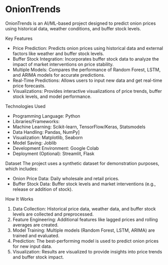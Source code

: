 # OnionTrends
OnionTrends is an AI/ML-based project designed to predict onion prices using historical data, weather conditions, and buffer stock levels.

Key Features
* Price Prediction: Predicts onion prices using historical data and external factors like weather and buffer stock levels.
* Buffer Stock Integration: Incorporates buffer stock data to analyze the impact of market interventions on price stability.
* Multiple Models: Compares the performance of Random Forest, LSTM, and ARIMA models for accurate predictions.
* Real-Time Predictions: Allows users to input new data and get real-time price forecasts.
* Visualizations: Provides interactive visualizations of price trends, buffer stock levels, and model performance.

Technologies Used
* Programming Language: Python
* Libraries/Frameworks:
* Machine Learning: Scikit-learn, TensorFlow/Keras, Statsmodels
* Data Handling: Pandas, NumPy]
* Visualization: Matplotlib, Seaborn
* Model Saving: Joblib
* Development Environment: Google Colab
* Deployment (Optional): Streamlit, Flask

Dataset
The project uses a synthetic dataset for demonstration purposes, which includes:
* Onion Price Data: Daily wholesale and retail prices.
* Buffer Stock Data: Buffer stock levels and market interventions (e.g., release or addition of stock).

How It Works
1. Data Collection: Historical price data, weather data, and buffer stock levels are collected and preprocessed.
2. Feature Engineering: Additional features like lagged prices and rolling averages are created.
3. Model Training: Multiple models (Random Forest, LSTM, ARIMA) are trained and evaluated.
4. Prediction: The best-performing model is used to predict onion prices for new input data.
5. Visualization: Results are visualized to provide insights into price trends and buffer stock impact.
